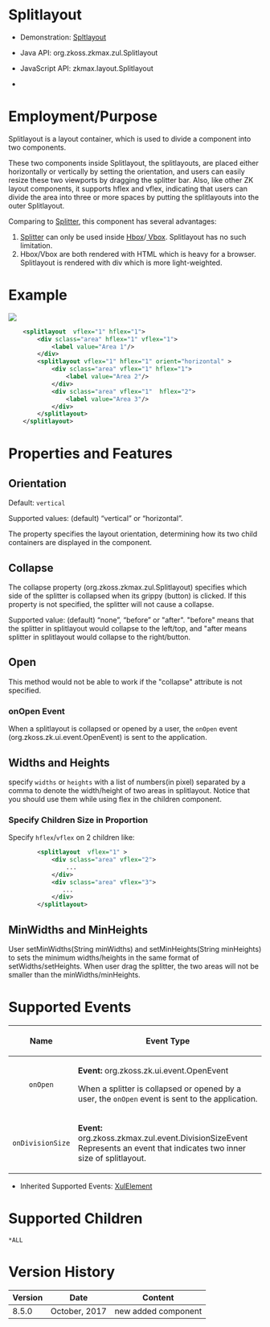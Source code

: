 # Splitlayout

- Demonstration:
  [Spltlayout](https://www.zkoss.org/zkdemo/layout/split_layout)

- Java API: <javadoc>org.zkoss.zkmax.zul.Splitlayout</javadoc>

- JavaScript API:
  <javadoc directory="jsdoc">zkmax.layout.Splitlayout</javadoc>

- 

# Employment/Purpose

Splitlayout is a layout container, which is used to divide a component
into two components.

These two components inside Splitlayout, the splitlayouts, are placed
either horizontally or vertically by setting the orientation, and users
can easily resize these two viewports by dragging the splitter bar.
Also, like other ZK layout components, it supports hflex and vflex,
indicating that users can divide the area into three or more spaces by
putting the splitlayouts into the outer Splitlayout.

Comparing to [
Splitter](ZK%20Component%20Reference/Layouts/Splitter), this
component has several advantages:

1.  [ Splitter](ZK%20Component%20Reference/Layouts/Splitter)
    can only be used inside [
    Hbox](ZK%20Component%20Reference/Layouts/Hbox)/[
    Vbox](ZK%20Component%20Reference/Layouts/Vbox).
    Splitlayout has no such limitation.
2.  Hbox/Vbox are both rendered with HTML which is heavy for a browser.
    Splitlayout is rendered with div which is more light-weighted.

# Example

![](ZKComRef_Splitlayout_Examples.PNG)

``` xml
    <splitlayout  vflex="1" hflex="1">
        <div sclass="area" hflex="1" vflex="1">
            <label value="Area 1"/>
        </div>
        <splitlayout vflex="1" hflex="1" orient="horizontal" >
            <div sclass="area" vflex="1" hflex="1">
                <label value="Area 2"/>
            </div>
            <div sclass="area" vflex="1"  hflex="2">
                <label value="Area 3"/>
            </div>
        </splitlayout>
    </splitlayout>
```

# Properties and Features

## Orientation

Default: `vertical`

Supported values: (default) “vertical” or “horizontal”.

The property specifies the layout orientation, determining how its two
child containers are displayed in the component.

## Collapse

The collapse property
(<javadoc method="setCollapse(java.lang.String)">org.zkoss.zkmax.zul.Splitlayout</javadoc>)
specifies which side of the splitter is collapsed when its grippy
(button) is clicked. If this property is not specified, the splitter
will not cause a collapse.

Supported value: (default) “none”, “before” or "after". "before" means
that the splitter in splitlayout would collapse to the left/top, and
"after means splitter in splitlayout would collapse to the right/button.

## Open

This method would not be able to work if the "collapse" attribute is not
specified.

### onOpen Event

When a splitlayout is collapsed or opened by a user, the `onOpen` event
(<javadoc>org.zkoss.zk.ui.event.OpenEvent</javadoc>) is sent to the
application.

## Widths and Heights

specify `widths` or `heights` with a list of numbers(in pixel) separated
by a comma to denote the width/height of two areas in splitlayout.
Notice that you should use them while using flex in the children
component.

### Specify Children Size in Proportion

Specify `hflex`/`vflex` on 2 children like:

``` xml
        <splitlayout  vflex="1" >
            <div sclass="area" vflex="2">
                ...
            </div>
            <div sclass="area" vflex="3">
               ...
            </div>
        </splitlayout>
```

## MinWidths and MinHeights

User setMinWidths(String minWidths) and setMinHeights(String minHeights)
to sets the minimum widths/heights in the same format of
setWidths/setHeights. When user drag the splitter, the two areas will
not be smaller than the minWidths/minHeights.

# Supported Events

<table>
<thead>
<tr class="header">
<th><center>
<p>Name</p>
</center></th>
<th><center>
<p>Event Type</p>
</center></th>
</tr>
</thead>
<tbody>
<tr class="odd">
<td><center>
<p><code>onOpen</code></p>
</center></td>
<td><p><strong>Event:</strong>
<javadoc>org.zkoss.zk.ui.event.OpenEvent</javadoc></p>
<p>When a splitter is collapsed or opened by a user, the
<code>onOpen</code> event is sent to the application.</p></td>
</tr>
<tr class="even">
<td><center>
<p><code>onDivisionSize</code></p>
</center></td>
<td><p><strong>Event:</strong>
<javadoc>org.zkoss.zkmax.zul.event.DivisionSizeEvent</javadoc>
Represents an event that indicates two inner size of
splitlayout.</p></td>
</tr>
</tbody>
</table>

- Inherited Supported Events: [
  XulElement](ZK_Component_Reference/Base_Components/XulElement#Supported_Events)

# Supported Children

`*ALL`

# Version History

| Version | Date          | Content             |
|---------|---------------|---------------------|
| 8.5.0   | October, 2017 | new added component |
